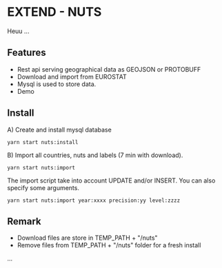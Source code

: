 # EXTEND - NUTS
Heuu ...

## Features
- Rest api serving geographical data as GEOJSON or PROTOBUFF
- Download and import from EUROSTAT
- Mysql is used to store data.
- Demo

## Install

A) Create and install mysql database

    yarn start nuts:install

B) Import all countries, nuts and labels (7 min with download).

    yarn start nuts:import

The import script take into account UPDATE and/or INSERT.
You can also specify some arguments.

    yarn start nuts:import year:xxxx precision:yy level:zzzz

## Remark
- Download files are store in TEMP_PATH + "/nuts"
- Remove files from TEMP_PATH + "/nuts" folder for a fresh install

...


